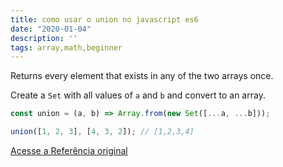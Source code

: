 ```yaml
---
title: como usar o union no javascript es6
date: "2020-01-04"
description: ''
tags: array,math,beginner
---
```


Returns every element that exists in any of the two arrays once.

Create a `Set` with all values of `a` and `b` and convert to an array.

```js
const union = (a, b) => Array.from(new Set([...a, ...b]));
```

```js
union([1, 2, 3], [4, 3, 2]); // [1,2,3,4]
```


[Acesse a Referência original](http://github.com/30-seconds/)
